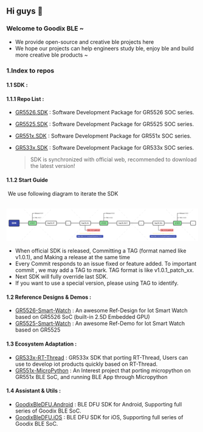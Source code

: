## Hi guys 👋

### Welcome to Goodix BLE ~

- We provide open-source and creative ble projects here
- We hope our projects can help engineers study ble, enjoy ble and build more creative ble products ~

### 1.Index to repos

#### 1.1 SDK :

#### 1.1.1 Repo List :

- [GR5526.SDK](https://github.com/goodix-ble/GR5526.SDK) : Software Development Package for GR5526 SOC series.

- [GR5525.SDK](https://github.com/goodix-ble/GR5525.SDK) : Software Development Package for GR5525 SOC series.

- [GR551x.SDK](https://github.com/goodix-ble/GR551x.SDK) : Software Development Package for GR551x SOC series.

- [GR533x.SDK](https://github.com/goodix-ble/GR533x.SDK) : Software Development Package for GR533x SOC series.

    > SDK is synchronized with official web, recommended to download the latest version!

#### 1.1.2 Start Guide

​	We use following diagram to iterate the SDK

​	![](./image/sdk_evolution.png)

- When official SDK is released, Committing a TAG (format named like v1.0.1), and Making a release at the same time
- Every Commit responds to an issue fixed or feature added. To important commit , we may add a TAG to mark. TAG format is like v1.0.1_patch_xx. 
- Next SDK will fully override last SDK.    
- If you want to use a special version, please using TAG to identify.



#### 1.2 Reference Designs & Demos :

- [GR5526-Smart-Watch](https://github.com/goodix-ble/GR5526-Smart-Watch) : An awesome Ref-Design for Iot Smart Watch based on GR5526 SoC (built-in 2.5D Embedded GPU)
- [GR5525-Smart-Watch](https://github.com/goodix-ble/GR5525-Smart-Watch) : An awesome Ref-Demo for Iot Smart Watch based on GR5525

#### 1.3 Ecosystem Adaptation :

- [GR533x-RT-Thread](https://github.com/goodix-ble/GR533x-RT-Thread) : GR533x SDK that porting RT-Thread, Users can use to develop iot products quickly based on RT-Thread. 
- [GR551x-MicroPython](https://github.com/goodix-ble/GR551x-MicroPython) : An Interest project that porting micropython on GR551x BLE SoC, and running BLE App through Micropython


#### 1.4 Assistant & Utils :

- [GoodixBleDFU.Android](https://github.com/goodix-ble/GoodixBleDFU.Android) : BLE DFU SDK for Android, Supporting full series of Goodix BLE SoC.
- [GoodixBleDFU.iOS](https://github.com/goodix-ble/GoodixBleDFU.iOS) : BLE DFU SDK for iOS, Supporting full series of Goodix BLE SoC.



<!--

**Here are some ideas to get you started:**

🙋‍♀️ A short introduction - what is your organization all about?
🌈 Contribution guidelines - how can the community get involved?
👩‍💻 Useful resources - where can the community find your docs? Is there anything else the community should know?
🍿 Fun facts - what does your team eat for breakfast?
🧙 Remember, you can do mighty things with the power of [Markdown](https://docs.github.com/github/writing-on-github/getting-started-with-writing-and-formatting-on-github/basic-writing-and-formatting-syntax)
-->
